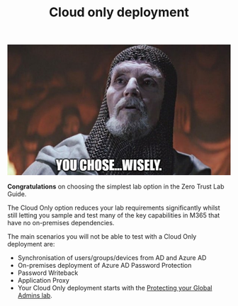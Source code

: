 ﻿---
id: clouddeploy
title: Cloud only deployment
description: Set up a cloud only lab without active directory and sync.
sidebar_label: Cloud-Only Deployment
slug: /clouddeploy
---

![](img/clouddeploy.001.jpeg)

**Congratulations** on choosing the simplest lab option in the Zero Trust Lab Guide.        

The Cloud Only option reduces your lab requirements significantly whilst still letting you sample and test many of the key capabilities in M365 that have no on-premises dependencies.  

The main scenarios you will not be able to test with a Cloud Only deployment are:

- Synchronisation of users/groups/devices from AD and Azure AD
- On-premises deployment of Azure AD Password Protection
- Password Writeback
- Application Proxy
- Your Cloud Only deployment starts with the [Protecting your Global Admins lab](pim).
